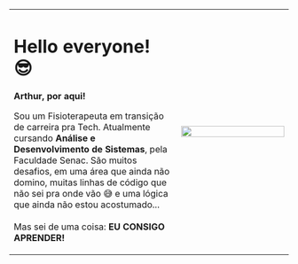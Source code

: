 <table border= 0>
  <tr>
    <td width="60%" valign="top">
      <h1>Hello everyone! 😎</h1>
      <p><b>Arthur, por aqui!</b></p>
      <p>
        Sou um Fisioterapeuta em transição de carreira pra Tech. Atualmente cursando 
        <b>Análise e Desenvolvimento de Sistemas</b>, pela Faculdade Senac.  
        São muitos desafios, em uma área que ainda não domino, muitas linhas de código 
        que não sei pra onde vão 😅 e uma lógica que ainda não estou acostumado...  
        <br><br>
        Mas sei de uma coisa: <b>EU CONSIGO APRENDER!</b>
      </p>
    </td>
    <td width="40%" align="center">
      <img src="https://github.com/user-attachments/assets/eae12c14-238f-46e1-8d7e-5739245b2b8a" width="100%" style="max-width:400 px;" />
    </td>
  </tr>
</table>



<!--
**o-arthuralima/o-arthuralima** is a ✨ _special_ ✨ repository because its `README.md` (this file) appears on your GitHub profile.

Here are some ideas to get you started:

- 🔭 I’m currently working on ...
- 🌱 I’m currently learning ...
- 👯 I’m looking to collaborate on ...
- 🤔 I’m looking for help with ...
- 💬 Ask me about ...
- 📫 How to reach me: ...
- 😄 Pronouns: ...
- ⚡ Fun fact: ...
-->
